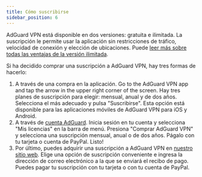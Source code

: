 ```yaml
---
title: Cómo suscribirse
sidebar_position: 6
---
```


AdGuard VPN está disponible en dos versiones: gratuita e ilimitada. La suscripción le permite usar la aplicación sin restricciones de tráfico, velocidad de conexión y elección de ubicaciones. Puede [leer más sobre todas las ventajas de la versión ilimitada](free-vs-unlimited.md).

Si ha decidido comprar una suscripción a AdGuard VPN, hay tres formas de hacerlo:

1. A través de una compra en la aplicación. Go to the AdGuard VPN app and tap the arrow in the upper right corner of the screen. Hay tres planes de suscripción para elegir: mensual, anual y de dos años. Selecciona el más adecuado y pulsa "Suscribirse". Esta opción está disponible para las aplicaciones móviles de AdGuard VPN para iOS y Android.
2. A través de [cuenta AdGuard](https://my.adguard.com/main.html). Inicia sesión en tu cuenta y selecciona "Mis licencias" en la barra de menú. Presiona "Comprar AdGuard VPN" y selecciona una suscripción mensual, anual o de dos años. Págalo con tu tarjeta o cuenta de PayPal. Listo!
3. Por último, puedes adquirir una suscripción a AdGuard VPN en [nuestro sitio web](https://adguard-vpn.com/license.html). Elige una opción de suscripción conveniente e ingresa la dirección de correo electrónico a la que se enviará el recibo de pago. Puedes pagar tu suscripción con tu tarjeta o con tu cuenta de PayPal.